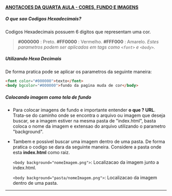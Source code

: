 #### <u>**ANOTACOES DA QUARTA AULA - CORES, FUNDO E IMAGENS**</u>

##### O que sao Codigos Hexadecimais?

Codigos Hexadecimais possuem 6 digitos que representam uma cor.

> **#000000** : Preto.
> **#FF0000** : Vermelho.
> **#FFF000** : Amarelo.
> *Estes parametros podem ser aplicados em tags como `<font>` e `<body>`.*

##### Utilizando Hexa Decimais

De forma pratica pode se aplicar os parametros da seguinte maneira: 

```HTML
<font color="#000000">texto</font>
<body bgcolor="#000000">fundo da pagina muda de cor</body>
```

##### Colocando imagem como tela de fundo

- Para colocar imagens de fundo e importante entender **o que ? URL**. Trata-se do caminho onde se encontra o arquivo ou imagem que deseja buscar, se a imagem estiver na mesma pasta de "index.html", basta coloca o nome da imagem e extensao do arquivo utilizando o parametro "background".

- Tambem e possivel buscar uma imagem dentro de uma pasta. De forma pratica o codigo se dara da seguinte maneira. Considere a pasta onde esta **index.html** como raiz. 

  `<body background="nomeImagem.png">`: Localizacao da imagem junto a index.html.

  `<body background="pasta/nomeImagem.png">`: Localizacao da imagem dentro de uma pasta.

----------------------------------------------------------------------------